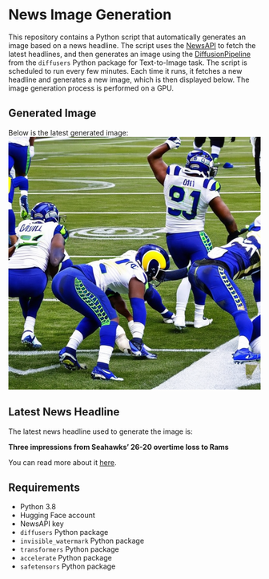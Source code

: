 # News Image Generation
This repository contains a Python script that automatically generates an image based on a news headline. The script uses the [NewsAPI](https://newsapi.org/) to fetch the latest headlines, and then generates an image using the [DiffusionPipeline](https://github.com/huggingface/diffusers) from the `diffusers` Python package for Text-to-Image task.
The script is scheduled to run every few minutes. Each time it runs, it fetches a new headline and generates a new image, which is then displayed below. The image generation process is performed on a GPU.

## Generated Image
Below is the latest generated image:
![Generated Image](image.png)

## Latest News Headline
The latest news headline used to generate the image is:

**Three impressions from Seahawks’ 26-20 overtime loss to Rams**

You can read more about it [here](https://news.google.com/rss/articles/CBMiqAFBVV95cUxNeGxOTEV0S0RfR0pJcDhkeEs0RDY0d25UT3JMcXBTdTY3dXRuSEFPUWhybHFSMllMVkhVMmRZRHk4LUxObms0dHNpYUU0ekU3NWtsTzFEVjNUZ2ZGVDVVVmp1ZmxBYWRfTGY0ZmZ2d1NNYU8yS05lZG5GR0F2X19lUnpSMTF4U180TlRwZWQ2MW4yM3AycmRMWUdsUExpSEJyYWMtYlJEZlI?oc=5).

## Requirements
- Python 3.8
- Hugging Face account
- NewsAPI key
- `diffusers` Python package
- `invisible_watermark` Python package
- `transformers` Python package
- `accelerate` Python package
- `safetensors` Python package
